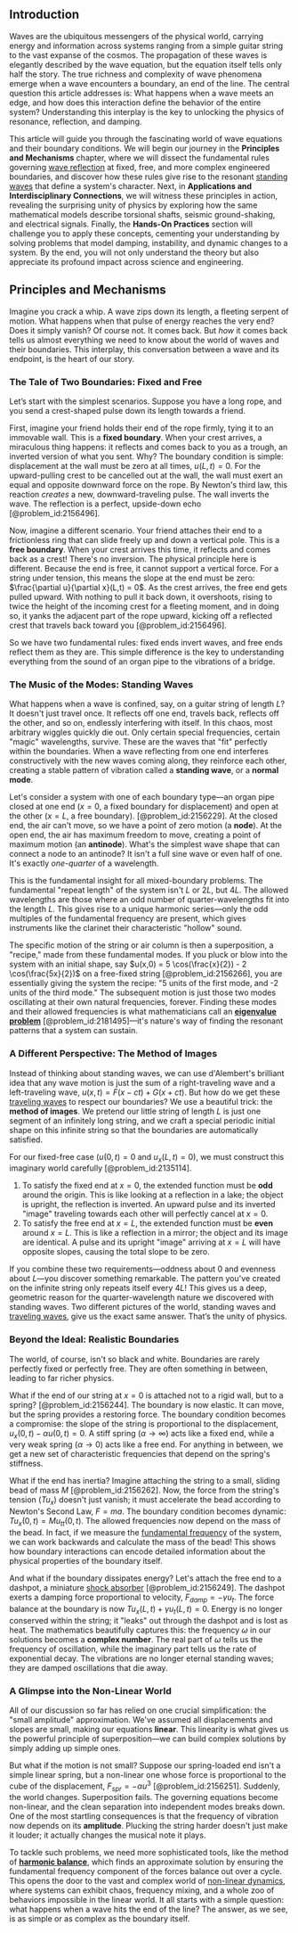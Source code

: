 ## Introduction
Waves are the ubiquitous messengers of the physical world, carrying energy and information across systems ranging from a simple guitar string to the vast expanse of the cosmos. The propagation of these waves is elegantly described by the wave equation, but the equation itself tells only half the story. The true richness and complexity of wave phenomena emerge when a wave encounters a boundary, an end of the line. The central question this article addresses is: What happens when a wave meets an edge, and how does this interaction define the behavior of the entire system? Understanding this interplay is the key to unlocking the physics of resonance, reflection, and damping.

This article will guide you through the fascinating world of wave equations and their boundary conditions. We will begin our journey in the **Principles and Mechanisms** chapter, where we will dissect the fundamental rules governing [wave reflection](@article_id:166513) at fixed, free, and more complex engineered boundaries, and discover how these rules give rise to the resonant [standing waves](@article_id:148154) that define a system's character. Next, in **Applications and Interdisciplinary Connections**, we will witness these principles in action, revealing the surprising unity of physics by exploring how the same mathematical models describe torsional shafts, seismic ground-shaking, and electrical signals. Finally, the **Hands-On Practices** section will challenge you to apply these concepts, cementing your understanding by solving problems that model damping, instability, and dynamic changes to a system. By the end, you will not only understand the theory but also appreciate its profound impact across science and engineering.

## Principles and Mechanisms

Imagine you crack a whip. A wave zips down its length, a fleeting serpent of motion. What happens when that pulse of energy reaches the very end? Does it simply vanish? Of course not. It comes back. But *how* it comes back tells us almost everything we need to know about the world of waves and their boundaries. This interplay, this conversation between a wave and its endpoint, is the heart of our story.

### The Tale of Two Boundaries: Fixed and Free

Let’s start with the simplest scenarios. Suppose you have a long rope, and you send a crest-shaped pulse down its length towards a friend.

First, imagine your friend holds their end of the rope firmly, tying it to an immovable wall. This is a **fixed boundary**. When your crest arrives, a miraculous thing happens: it reflects and comes back to you as a trough, an inverted version of what you sent. Why? The boundary condition is simple: displacement at the wall must be zero at all times, $u(L,t) = 0$. For the upward-pulling crest to be cancelled out at the wall, the wall must exert an equal and opposite downward force on the rope. By Newton's third law, this reaction *creates* a new, downward-traveling pulse. The wall inverts the wave. The reflection is a perfect, upside-down echo [@problem_id:2156496].

Now, imagine a different scenario. Your friend attaches their end to a frictionless ring that can slide freely up and down a vertical pole. This is a **free boundary**. When your crest arrives this time, it reflects and comes back as a crest! There's no inversion. The physical principle here is different. Because the end is free, it cannot support a vertical force. For a string under tension, this means the slope at the end must be zero: $\frac{\partial u}{\partial x}(L,t) = 0$. As the crest arrives, the free end gets pulled upward. With nothing to pull it back down, it overshoots, rising to twice the height of the incoming crest for a fleeting moment, and in doing so, it yanks the adjacent part of the rope upward, kicking off a reflected crest that travels back toward you [@problem_id:2156496].

So we have two fundamental rules: fixed ends invert waves, and free ends reflect them as they are. This simple difference is the key to understanding everything from the sound of an organ pipe to the vibrations of a bridge.

### The Music of the Modes: Standing Waves

What happens when a wave is confined, say, on a guitar string of length $L$? It doesn't just travel once. It reflects off one end, travels back, reflects off the other, and so on, endlessly interfering with itself. In this chaos, most arbitrary wiggles quickly die out. Only certain special frequencies, certain "magic" wavelengths, survive. These are the waves that "fit" perfectly within the boundaries. When a wave reflecting from one end interferes constructively with the new waves coming along, they reinforce each other, creating a stable pattern of vibration called a **standing wave**, or a **normal mode**.

Let's consider a system with one of each boundary type—an organ pipe closed at one end ($x=0$, a fixed boundary for displacement) and open at the other ($x=L$, a free boundary). [@problem_id:2156229]. At the closed end, the air can't move, so we have a point of zero motion (a **node**). At the open end, the air has maximum freedom to move, creating a point of maximum motion (an **antinode**). What's the simplest wave shape that can connect a node to an antinode? It isn't a full sine wave or even half of one. It's exactly *one-quarter* of a wavelength.

This is the fundamental insight for all mixed-boundary problems. The fundamental "repeat length" of the system isn't $L$ or $2L$, but $4L$. The allowed wavelengths are those where an odd number of quarter-wavelengths fit into the length $L$. This gives rise to a unique harmonic series—only the odd multiples of the fundamental frequency are present, which gives instruments like the clarinet their characteristic "hollow" sound.

The specific motion of the string or air column is then a superposition, a "recipe," made from these fundamental modes. If you pluck or blow into the system with an initial shape, say $u(x,0) = 5 \cos(\frac{x}{2}) - 2 \cos(\frac{5x}{2})$ on a free-fixed string [@problem_id:2156266], you are essentially giving the system the recipe: "5 units of the first mode, and -2 units of the third mode." The subsequent motion is just those two modes oscillating at their own natural frequencies, forever. Finding these modes and their allowed frequencies is what mathematicians call an **[eigenvalue problem](@article_id:143404)** [@problem_id:2181495]—it's nature's way of finding the resonant patterns that a system can sustain.

### A Different Perspective: The Method of Images

Instead of thinking about standing waves, we can use d'Alembert's brilliant idea that any wave motion is just the sum of a right-traveling wave and a left-traveling wave, $u(x,t) = F(x-ct) + G(x+ct)$. But how do we get these [traveling waves](@article_id:184514) to respect our boundaries? We use a beautiful trick: the **method of images**. We pretend our little string of length $L$ is just one segment of an infinitely long string, and we craft a special periodic initial shape on this infinite string so that the boundaries are automatically satisfied.

For our fixed-free case ($u(0,t)=0$ and $u_x(L,t)=0$), we must construct this imaginary world carefully [@problem_id:2135114].
1.  To satisfy the fixed end at $x=0$, the extended function must be **odd** around the origin. This is like looking at a reflection in a lake; the object is upright, the reflection is inverted. An upward pulse and its inverted "image" traveling towards each other will perfectly cancel at $x=0$.
2.  To satisfy the free end at $x=L$, the extended function must be **even** around $x=L$. This is like a reflection in a mirror; the object and its image are identical. A pulse and its upright "image" arriving at $x=L$ will have opposite slopes, causing the total slope to be zero.

If you combine these two requirements—oddness about 0 and evenness about $L$—you discover something remarkable. The pattern you've created on the infinite string only repeats itself every $4L$! This gives us a deep, geometric reason for the quarter-wavelength nature we discovered with standing waves. Two different pictures of the world, standing waves and [traveling waves](@article_id:184514), give us the exact same answer. That’s the unity of physics.

### Beyond the Ideal: Realistic Boundaries

The world, of course, isn't so black and white. Boundaries are rarely perfectly fixed or perfectly free. They are often something in between, leading to far richer physics.

What if the end of our string at $x=0$ is attached not to a rigid wall, but to a spring? [@problem_id:2156244]. The boundary is now elastic. It can move, but the spring provides a restoring force. The boundary condition becomes a compromise: the slope of the string is proportional to the displacement, $u_x(0,t) - \alpha u(0,t) = 0$. A stiff spring ($\alpha \rightarrow \infty$) acts like a fixed end, while a very weak spring ($\alpha \rightarrow 0$) acts like a free end. For anything in between, we get a new set of characteristic frequencies that depend on the spring's stiffness.

What if the end has inertia? Imagine attaching the string to a small, sliding bead of mass $M$ [@problem_id:2156262]. Now, the force from the string's tension ($T u_x$) doesn't just vanish; it must accelerate the bead according to Newton's Second Law, $F=ma$. The boundary condition becomes dynamic: $T u_x(0,t) = M u_{tt}(0,t)$. The allowed frequencies now depend on the mass of the bead. In fact, if we measure the [fundamental frequency](@article_id:267688) of the system, we can work backwards and calculate the mass of the bead! This shows how boundary interactions can encode detailed information about the physical properties of the boundary itself.

And what if the boundary dissipates energy? Let's attach the free end to a dashpot, a miniature [shock absorber](@article_id:177418) [@problem_id:2156249]. The dashpot exerts a damping force proportional to velocity, $F_{damp} = -\gamma u_t$. The force balance at the boundary is now $T u_x(L,t) + \gamma u_t(L,t) = 0$. Energy is no longer conserved within the string; it "leaks" out through the dashpot and is lost as heat. The mathematics beautifully captures this: the frequency $\omega$ in our solutions becomes a **complex number**. The real part of $\omega$ tells us the frequency of oscillation, while the imaginary part tells us the rate of exponential decay. The vibrations are no longer eternal standing waves; they are damped oscillations that die away.

### A Glimpse into the Non-Linear World

All of our discussion so far has relied on one crucial simplification: the "small amplitude" approximation. We've assumed all displacements and slopes are small, making our equations **linear**. This linearity is what gives us the powerful principle of superposition—we can build complex solutions by simply adding up simple ones.

But what if the motion is not small? Suppose our spring-loaded end isn't a simple linear spring, but a non-linear one whose force is proportional to the cube of the displacement, $F_{spr} = -\alpha u^3$ [@problem_id:2156251]. Suddenly, the world changes. Superposition fails. The governing equations become non-linear, and the clean separation into independent modes breaks down. One of the most startling consequences is that the frequency of vibration now depends on its **amplitude**. Plucking the string harder doesn't just make it louder; it actually changes the musical note it plays.

To tackle such problems, we need more sophisticated tools, like the method of **[harmonic balance](@article_id:165821)**, which finds an approximate solution by ensuring the fundamental frequency component of the forces balance out over a cycle. This opens the door to the vast and complex world of [non-linear dynamics](@article_id:189701), where systems can exhibit chaos, frequency mixing, and a whole zoo of behaviors impossible in the linear world. It all starts with a simple question: what happens when a wave hits the end of the line? The answer, as we see, is as simple or as complex as the boundary itself.